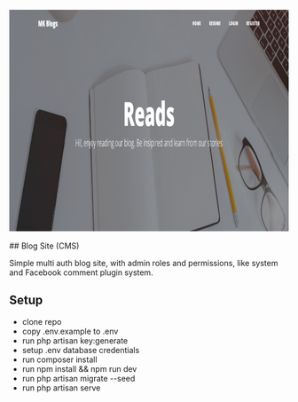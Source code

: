 <p align="center"><img src="public/user/img/bg.PNG" width="900" height="400"></p>
## Blog Site (CMS)

Simple multi auth blog site, with admin roles and permissions, like system and Facebook comment plugin system.

## Setup

-   clone repo
-   copy .env.example to .env
-   run php artisan key:generate
-   setup .env database credentials
-   run composer install
-   run npm install && npm run dev
-   run php artisan migrate --seed
-   run php artisan serve
